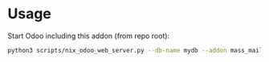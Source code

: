 # Usage

Start Odoo including this addon (from repo root):

```bash
python3 scripts/nix_odoo_web_server.py --db-name mydb --addon mass_mailing_slides
```
